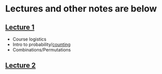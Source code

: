 # Lectures and other notes are below 

## [Lecture 1](https://web.stanford.edu/class/cs109/lectures/1_Welcome.pdf)

- Course logistics
- Intro to probability/[counting](https://chrispiech.github.io/probabilityForComputerScientists/en/part1/counting/)
- Combinations/Permutations


## [Lecture 2](https://web.stanford.edu/class/cs109/lectures/2_Combinatorics.pdf) 
